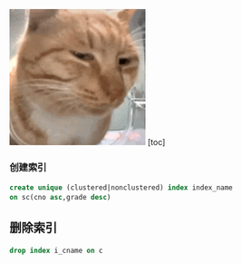 ![alt text](image.png)
[toc]
### 创建索引
```sql
create unique (clustered|nonclustered) index index_name
on sc(cno asc,grade desc)
```
## 删除索引
```sql
drop index i_cname on c
```